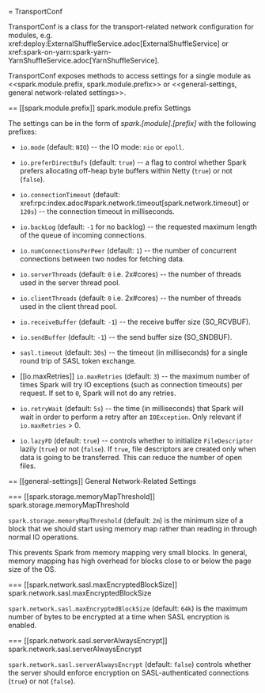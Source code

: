 = TransportConf

TransportConf is a class for the transport-related network configuration for modules, e.g. xref:deploy:ExternalShuffleService.adoc[ExternalShuffleService] or xref:spark-on-yarn:spark-yarn-YarnShuffleService.adoc[YarnShuffleService].

TransportConf exposes methods to access settings for a single module as <<spark.module.prefix, spark.module.prefix>> or <<general-settings, general network-related settings>>.

== [[spark.module.prefix]] spark.module.prefix Settings

The settings can be in the form of *spark.[module].[prefix]* with the following prefixes:

* `io.mode` (default: `NIO`) -- the IO mode: `nio` or `epoll`.

* `io.preferDirectBufs` (default: `true`) -- a flag to control whether Spark prefers allocating off-heap byte buffers within Netty (`true`) or not (`false`).

* `io.connectionTimeout` (default: xref:rpc:index.adoc#spark.network.timeout[spark.network.timeout] or `120s`) -- the connection timeout in milliseconds.

* `io.backLog` (default: `-1` for no backlog) -- the requested maximum length of the queue of incoming connections.

* `io.numConnectionsPerPeer` (default: `1`) -- the number of concurrent connections between two nodes for fetching data.

* `io.serverThreads` (default: `0` i.e. 2x#cores) -- the number of threads used in the server thread pool.

* `io.clientThreads` (default: `0` i.e. 2x#cores) -- the number of threads used in the client thread pool.

* `io.receiveBuffer` (default: `-1`) -- the receive buffer size (SO_RCVBUF).

* `io.sendBuffer` (default: `-1`) -- the send buffer size (SO_SNDBUF).

* `sasl.timeout` (default: `30s`) -- the timeout (in milliseconds) for a single round trip of SASL token exchange.

* [[io.maxRetries]] `io.maxRetries` (default: `3`) -- the maximum number of times Spark will try IO exceptions (such as connection timeouts) per request. If set to `0`, Spark will not do any retries.

* `io.retryWait` (default: `5s`) -- the time (in milliseconds) that Spark will wait in order to perform a retry after an `IOException`. Only relevant if `io.maxRetries` > 0.

* `io.lazyFD` (default: `true`) -- controls whether to initialize `FileDescriptor` lazily (`true`) or not (`false`). If `true`, file descriptors are created only when data is going to be transferred. This can reduce the number of open files.

== [[general-settings]] General Network-Related Settings

=== [[spark.storage.memoryMapThreshold]] spark.storage.memoryMapThreshold

`spark.storage.memoryMapThreshold` (default: `2m`) is the minimum size of a block that we should start using memory map rather than reading in through normal IO operations.

This prevents Spark from memory mapping very small blocks. In general, memory mapping has high overhead for blocks close to or below the page size of the OS.

=== [[spark.network.sasl.maxEncryptedBlockSize]] spark.network.sasl.maxEncryptedBlockSize

`spark.network.sasl.maxEncryptedBlockSize` (default: `64k`) is the maximum number of bytes to be encrypted at a time when SASL encryption is enabled.

=== [[spark.network.sasl.serverAlwaysEncrypt]] spark.network.sasl.serverAlwaysEncrypt

`spark.network.sasl.serverAlwaysEncrypt` (default: `false`) controls whether the server should enforce encryption on SASL-authenticated connections (`true`) or not (`false`).
